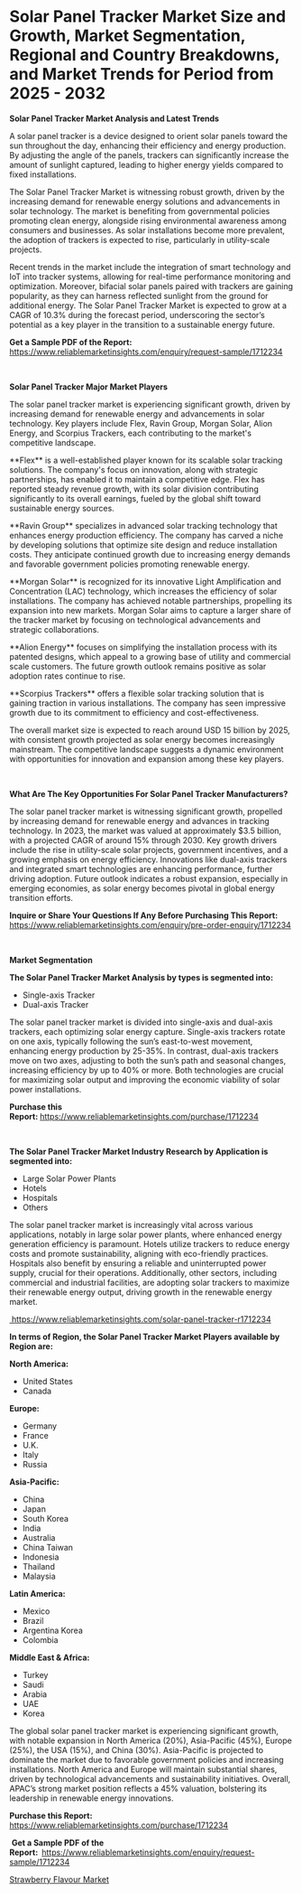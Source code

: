 <p><h1>Solar Panel Tracker Market Size and Growth, Market Segmentation, Regional and Country Breakdowns, and Market Trends for Period from 2025 -  2032</h1></p><p><strong>Solar Panel Tracker Market Analysis and Latest Trends</strong></p>
<p><p>A solar panel tracker is a device designed to orient solar panels toward the sun throughout the day, enhancing their efficiency and energy production. By adjusting the angle of the panels, trackers can significantly increase the amount of sunlight captured, leading to higher energy yields compared to fixed installations. </p><p>The Solar Panel Tracker Market is witnessing robust growth, driven by the increasing demand for renewable energy solutions and advancements in solar technology. The market is benefiting from governmental policies promoting clean energy, alongside rising environmental awareness among consumers and businesses. As solar installations become more prevalent, the adoption of trackers is expected to rise, particularly in utility-scale projects.</p><p>Recent trends in the market include the integration of smart technology and IoT into tracker systems, allowing for real-time performance monitoring and optimization. Moreover, bifacial solar panels paired with trackers are gaining popularity, as they can harness reflected sunlight from the ground for additional energy. The Solar Panel Tracker Market is expected to grow at a CAGR of 10.3% during the forecast period, underscoring the sector’s potential as a key player in the transition to a sustainable energy future.</p></p>
<p><strong>Get a Sample PDF of the Report:&nbsp;</strong> <a href="https://www.reliablemarketinsights.com/enquiry/request-sample/1712234?utm_campaign=2639&utm_medium=2&utm_source=Github&utm_content=ia&utm_term=28032025&utm_id=solar-panel-tracker">https://www.reliablemarketinsights.com/enquiry/request-sample/1712234</a></p>
<p>&nbsp;</p>
<p><strong>Solar Panel Tracker Major Market Players</strong></p>
<p><p>The solar panel tracker market is experiencing significant growth, driven by increasing demand for renewable energy and advancements in solar technology. Key players include Flex, Ravin Group, Morgan Solar, Alion Energy, and Scorpius Trackers, each contributing to the market's competitive landscape.</p><p>**Flex** is a well-established player known for its scalable solar tracking solutions. The company's focus on innovation, along with strategic partnerships, has enabled it to maintain a competitive edge. Flex has reported steady revenue growth, with its solar division contributing significantly to its overall earnings, fueled by the global shift toward sustainable energy sources.</p><p>**Ravin Group** specializes in advanced solar tracking technology that enhances energy production efficiency. The company has carved a niche by developing solutions that optimize site design and reduce installation costs. They anticipate continued growth due to increasing energy demands and favorable government policies promoting renewable energy. </p><p>**Morgan Solar** is recognized for its innovative Light Amplification and Concentration (LAC) technology, which increases the efficiency of solar installations. The company has achieved notable partnerships, propelling its expansion into new markets. Morgan Solar aims to capture a larger share of the tracker market by focusing on technological advancements and strategic collaborations.</p><p>**Alion Energy** focuses on simplifying the installation process with its patented designs, which appeal to a growing base of utility and commercial scale customers. The future growth outlook remains positive as solar adoption rates continue to rise.</p><p>**Scorpius Trackers** offers a flexible solar tracking solution that is gaining traction in various installations. The company has seen impressive growth due to its commitment to efficiency and cost-effectiveness.</p><p>The overall market size is expected to reach around USD 15 billion by 2025, with consistent growth projected as solar energy becomes increasingly mainstream. The competitive landscape suggests a dynamic environment with opportunities for innovation and expansion among these key players.</p></p>
<p>&nbsp;</p>
<p><strong>What Are The Key Opportunities For Solar Panel Tracker Manufacturers?</strong></p>
<p><p>The solar panel tracker market is witnessing significant growth, propelled by increasing demand for renewable energy and advances in tracking technology. In 2023, the market was valued at approximately $3.5 billion, with a projected CAGR of around 15% through 2030. Key growth drivers include the rise in utility-scale solar projects, government incentives, and a growing emphasis on energy efficiency. Innovations like dual-axis trackers and integrated smart technologies are enhancing performance, further driving adoption. Future outlook indicates a robust expansion, especially in emerging economies, as solar energy becomes pivotal in global energy transition efforts.</p></p>
<p><strong>Inquire or Share Your Questions If Any Before Purchasing This Report:</strong> <a href="https://www.reliablemarketinsights.com/enquiry/pre-order-enquiry/1712234?utm_campaign=2639&utm_medium=2&utm_source=Github&utm_content=ia&utm_term=28032025&utm_id=solar-panel-tracker">https://www.reliablemarketinsights.com/enquiry/pre-order-enquiry/1712234</a></p>
<p>&nbsp;</p>
<p><strong>Market Segmentation</strong></p>
<p><strong>The Solar Panel Tracker Market Analysis by types is segmented into:</strong></p>
<p><ul><li>Single-axis Tracker</li><li>Dual-axis Tracker</li></ul></p>
<p><p>The solar panel tracker market is divided into single-axis and dual-axis trackers, each optimizing solar energy capture. Single-axis trackers rotate on one axis, typically following the sun’s east-to-west movement, enhancing energy production by 25-35%. In contrast, dual-axis trackers move on two axes, adjusting to both the sun’s path and seasonal changes, increasing efficiency by up to 40% or more. Both technologies are crucial for maximizing solar output and improving the economic viability of solar power installations.</p></p>
<p><strong>Purchase this Report:&nbsp;</strong><a href="https://www.reliablemarketinsights.com/purchase/1712234?utm_campaign=2639&utm_medium=2&utm_source=Github&utm_content=ia&utm_term=28032025&utm_id=solar-panel-tracker">https://www.reliablemarketinsights.com/purchase/1712234</a></p>
<p>&nbsp;</p>
<p><strong>The Solar Panel Tracker Market Industry Research by Application is segmented into:</strong></p>
<p><ul><li>Large Solar Power Plants</li><li>Hotels</li><li>Hospitals</li><li>Others</li></ul></p>
<p><p>The solar panel tracker market is increasingly vital across various applications, notably in large solar power plants, where enhanced energy generation efficiency is paramount. Hotels utilize trackers to reduce energy costs and promote sustainability, aligning with eco-friendly practices. Hospitals also benefit by ensuring a reliable and uninterrupted power supply, crucial for their operations. Additionally, other sectors, including commercial and industrial facilities, are adopting solar trackers to maximize their renewable energy output, driving growth in the renewable energy market.</p></p>
<p><a href="https://www.reliablemarketinsights.com/solar-panel-tracker-r1712234?utm_campaign=2639&utm_medium=2&utm_source=Github&utm_content=ia&utm_term=28032025&utm_id=solar-panel-tracker">&nbsp;https://www.reliablemarketinsights.com/solar-panel-tracker-r1712234</a></p>
<p><strong>In terms of Region, the Solar Panel Tracker Market Players available by Region are:</strong></p>
<p>
    <p> <strong> North America: </strong>
        <ul>
            <li>United States</li>
            <li>Canada</li>
        </ul>
        </p> 
    <p> <strong> Europe: </strong>
        <ul>
            <li>Germany</li>
            <li>France</li>
            <li>U.K.</li>
            <li>Italy</li>
            <li>Russia</li>
        </ul>
        </p> 
    <p> <strong> Asia-Pacific: </strong>
        <ul>
            <li>China</li>
            <li>Japan</li>
            <li>South Korea</li>
            <li>India</li>
            <li>Australia</li>
            <li>China Taiwan</li>
            <li>Indonesia</li>
            <li>Thailand</li>
            <li>Malaysia</li>
        </ul>
        </p> 
    <p> <strong> Latin America: </strong>
        <ul>
            <li>Mexico</li>
            <li>Brazil</li>
            <li>Argentina Korea</li>
            <li>Colombia</li>
        </ul>
        </p> 
    <p> <strong> Middle East & Africa: </strong>
        <ul>
            <li>Turkey</li>
            <li>Saudi</li>
            <li>Arabia</li>
            <li>UAE</li>
            <li>Korea</li>
        </ul>
    </p>
    </p>
<p><p>The global solar panel tracker market is experiencing significant growth, with notable expansion in North America (20%), Asia-Pacific (45%), Europe (25%), the USA (15%), and China (30%). Asia-Pacific is projected to dominate the market due to favorable government policies and increasing installations. North America and Europe will maintain substantial shares, driven by technological advancements and sustainability initiatives. Overall, APAC’s strong market position reflects a 45% valuation, bolstering its leadership in renewable energy innovations.</p></p>
<p><strong>Purchase this Report: </strong><a href="https://www.reliablemarketinsights.com/purchase/1712234?utm_campaign=2639&utm_medium=2&utm_source=Github&utm_content=ia&utm_term=28032025&utm_id=solar-panel-tracker">https://www.reliablemarketinsights.com/purchase/1712234</a></p>
<p>&nbsp;<strong>Get a Sample PDF of the Report:&nbsp;&nbsp;</strong><a href="https://www.reliablemarketinsights.com/enquiry/request-sample/1712234?utm_campaign=2639&utm_medium=2&utm_source=Github&utm_content=ia&utm_term=28032025&utm_id=solar-panel-tracker">https://www.reliablemarketinsights.com/enquiry/request-sample/1712234</a></p>
<p><strong></strong></p>
<p><p><a href="https://github.com/hartsockdonnette82/Market-Research-Report-List-1/blob/main/strawberry-flavour-market.md?utm_campaign=2639&utm_medium=2&utm_source=Github&utm_content=ia&utm_term=28032025&utm_id=solar-panel-tracker">Strawberry Flavour Market</a></p></p>